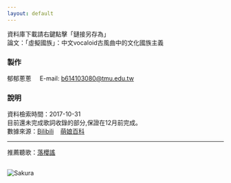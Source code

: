 ```yaml
---
layout: default
---
```

資料庫下載請右鍵點擊「鏈接另存為」  
論文：「虛擬國族」：中文vocaloid古風曲中的文化國族主義
### 製作
郁郁蔥蔥     
E-mail: b614103080@tmu.edu.tw    
### 說明
資料檢索時間：2017-10-31   
目前還未完成歌詞收錄的部分,保證在12月前完成。    
數據來源：[Bilibili](https://www.bilibili.com)    [萌娘百科](https://zh.moegirl.org)

---

推薦聽歌：[落櫻謠](http://www.bilibili.com/video/av737993/?from=search&seid=17465627870555694211)

## [](#header-2)
![Sakura](https://i.imgur.com/inwM1W6.jpg)
